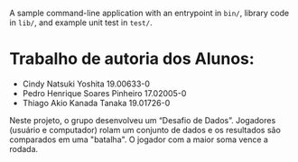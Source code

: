 A sample command-line application with an entrypoint in `bin/`, library code
in `lib/`, and example unit test in `test/`.

# Trabalho de autoria dos Alunos:
- Cindy Natsuki Yoshita 19.00633-0 
- Pedro Henrique Soares Pinheiro 17.02005-0
- Thiago Akio Kanada Tanaka 19.01726-0

Neste projeto, o grupo desenvolveu um “Desafio de Dados”. Jogadores (usuário e computador) rolam um conjunto de dados e os resultados são comparados em uma "batalha". O jogador com a maior soma vence a rodada.
